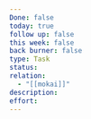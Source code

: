 ```yaml
---
Done: false
today: true
follow up: false
this week: false
back burner: false
type: Task
status:
relation:
  - "[[mokai]]"
description:
effort:
---
```


